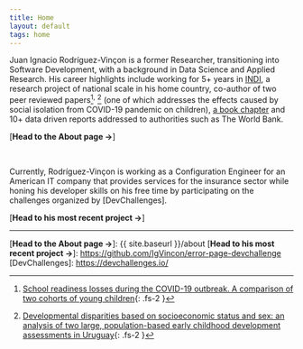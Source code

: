 ```yaml
---
title: Home
layout: default
tags: home
---
```


Juan Ignacio Rodríguez-Vinçon is a former Researcher, transitioning into Software Development, with a background in Data Science and Applied Research. His career highlights include working for 5+ years in [INDI], a research project of national scale in his home country, co-author of two peer reviewed papers[^1]<sup>,</sup> [^2] (one of which addresses the effects caused by social isolation from COVID-19 pandemic on children), [a book chapter] and 10+ data driven reports addressed to authorities such as The World Bank.

[**Head to the About page →**]

<br/>

Currently, Rodríguez-Vinçon is working as a Configuration Engineer for an American IT company that provides services for the insurance sector while honing his developer skills on his free time by participating on the challenges organized by [DevChallenges].

[**Head to his most recent project →**]

----

[^1]: [School readiness losses during the COVID-19 outbreak. A comparison of two cohorts of young children](https://srcd.onlinelibrary.wiley.com/doi/10.1111/cdev.13738){: .fs-2 }
[^2]: [Developmental disparities based on socioeconomic status and sex: an analysis of two large, population-based early childhood development assessments in Uruguay](https://www.tandfonline.com/doi/abs/10.1080/03004430.2021.1946528){: .fs-2 }

[INDI]: https://www.ineed.edu.uy/socioemocional/experiencias/inventario-de-desarrollo-infantil-indi.html
[a book chapter]: https://psyarxiv.com/xg2hj/
[**Head to the About page →**]: {{ site.baseurl }}/about
[**Head to his most recent project →**]: https://github.com/IgVincon/error-page-devchallenge
[DevChallenges]: https://devchallenges.io/
